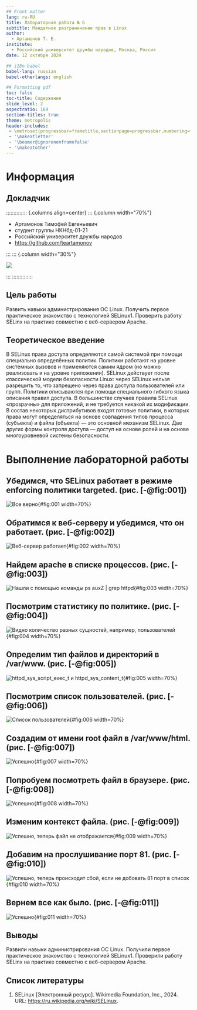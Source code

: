 ```yaml
---
## Front matter
lang: ru-RU
title: Лабораторная работа № 6
subtitle: Мандатное разграничение прав в Linux
author:
  - Артамонов Т. Е.
institute:
  - Российский университет дружбы народов, Москва, Россия
date: 12 октября 2024

## i18n babel
babel-lang: russian
babel-otherlangs: english

## Formatting pdf
toc: false
toc-title: Содержание
slide_level: 2
aspectratio: 169
section-titles: true
theme: metropolis
header-includes:
 - \metroset{progressbar=frametitle,sectionpage=progressbar,numbering=fraction}
 - '\makeatletter'
 - '\beamer@ignorenonframefalse'
 - '\makeatother'
---
```


# Информация

## Докладчик

:::::::::::::: {.columns align=center}
::: {.column width="70%"}

  * Артамонов Тимофей Евгеньевич
  * студент группы НКНбд-01-21
  * Российский университет дружбы народов
  * <https://github.com/teartamonov>

:::
::: {.column width="30%"}

![](image/ava.jpg)

:::
::::::::::::::


## Цель работы

Развить навыки администрирования ОС Linux. Получить первое практическое знакомство с технологией SELinux1. Проверить работу SELinx на практике совместно с веб-сервером Apache.

## Теоретическое введение

В SELinux права доступа определяются самой системой при помощи специально определённых политик. Политики работают на уровне системных вызовов и применяются самим ядром (но можно реализовать и на уровне приложения). 
SELinux действует после классической модели безопасности Linux: через SELinux нельзя разрешить то, что запрещено через права доступа пользователей или групп. Политики описываются при помощи специального гибкого языка описания правил доступа. 
В большинстве случаев правила SELinux «прозрачны» для приложений, и не требуется никакой их модификации. 
В состав некоторых дистрибутивов входят готовые политики, в которых права могут определяться на основе совпадения типов процесса (субъекта) и файла (объекта) — это основной механизм SELinux. 
Две других формы контроля доступа — доступ на основе ролей и на основе многоуровневой системы безопасности.

# Выполнение лабораторной работы

## Убедимся, что SELinux работает в режиме enforcing политики targeted. (рис. [-@fig:001])

![Все верно](image/1.PNG){#fig:001 width=70%}

## Обратимся к веб-серверу и убедимся, что он работает. (рис. [-@fig:002])

![Веб-сервер работает](image/2.PNG){#fig:002 width=70%}

## Найдем apache в списке процессов. (рис. [-@fig:003])

![Нашли с помощью команды ps auxZ | grep httpd](image/3.PNG){#fig:003 width=70%}

## Посмотрим статистику по политике. (рис. [-@fig:004])

![Видно количество разных сущностей, например, пользователей](image/4.PNG){#fig:004 width=70%}

## Определим тип файлов и директорий в /var/www. (рис. [-@fig:005])

![httpd_sys_script_exec_t и httpd_sys_content_t](image/5.PNG){#fig:005 width=70%}

## Посмотрим список пользователей. (рис. [-@fig:006])

![Список пользователей](image/6.PNG){#fig:006 width=70%}

## Создадим от имени root файл в /var/www/html. (рис. [-@fig:007])

![Успешно](image/7.PNG){#fig:007 width=70%}

## Попробуем посмотреть файл в браузере. (рис. [-@fig:008])

![Успешно](image/8.PNG){#fig:008 width=70%}

## Изменим контекст файла. (рис. [-@fig:009])

![Успешно, теперь файл не отображается](image/9.PNG){#fig:009 width=70%}

## Добавим на прослушивание порт 81. (рис. [-@fig:010])

![Успешно, теперь происходит сбой, если не добовать 81 порт в список](image/10.PNG){#fig:010 width=70%}

## Вернем все как было. (рис. [-@fig:011])

![Успешно](image/11.PNG){#fig:011 width=70%}

## Выводы

Развили навыки администрирования ОС Linux. Получили первое практическое знакомство с технологией SELinux1. Проверили работу SELinx на практике совместно с веб-сервером Apache.

## Список литературы

1. SELinux [Электронный ресурс]. Wikimedia Foundation, Inc., 2024. URL: https://ru.wikipedia.org/wiki/SELinux.
